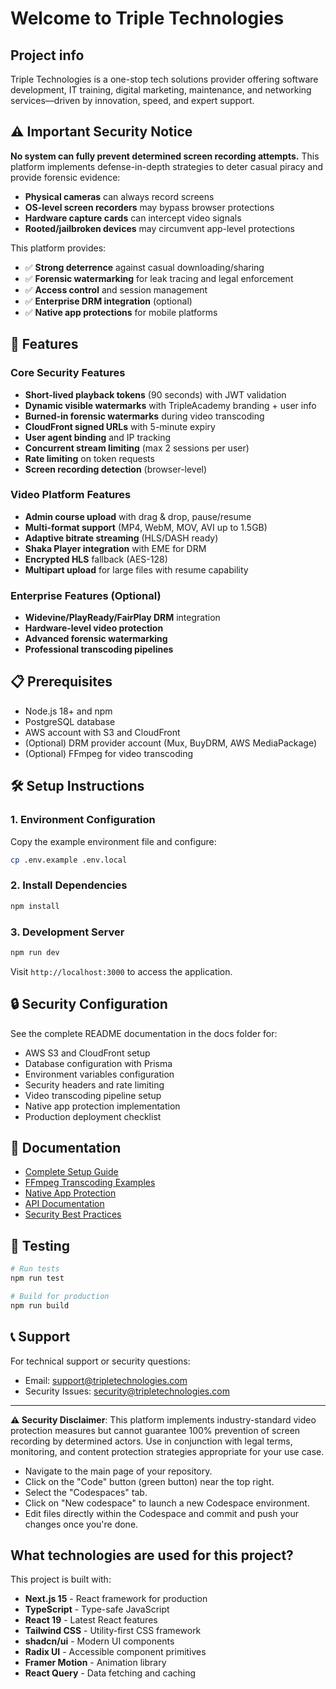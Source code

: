 # Welcome to Triple Technologies
## Project info

Triple Technologies is a one-stop tech solutions provider offering software development, IT training, digital marketing, maintenance, and networking services—driven by innovation, speed, and expert support.

## ⚠️ Important Security Notice

**No system can fully prevent determined screen recording attempts.** This platform implements defense-in-depth strategies to deter casual piracy and provide forensic evidence:

- **Physical cameras** can always record screens
- **OS-level screen recorders** may bypass browser protections  
- **Hardware capture cards** can intercept video signals
- **Rooted/jailbroken devices** may circumvent app-level protections

This platform provides:
- ✅ **Strong deterrence** against casual downloading/sharing
- ✅ **Forensic watermarking** for leak tracing and legal enforcement
- ✅ **Access control** and session management
- ✅ **Enterprise DRM integration** (optional)
- ✅ **Native app protections** for mobile platforms

## 🚀 Features

### Core Security Features
- **Short-lived playback tokens** (90 seconds) with JWT validation
- **Dynamic visible watermarks** with TripleAcademy branding + user info
- **Burned-in forensic watermarks** during video transcoding
- **CloudFront signed URLs** with 5-minute expiry
- **User agent binding** and IP tracking
- **Concurrent stream limiting** (max 2 sessions per user)
- **Rate limiting** on token requests
- **Screen recording detection** (browser-level)

### Video Platform Features
- **Admin course upload** with drag & drop, pause/resume
- **Multi-format support** (MP4, WebM, MOV, AVI up to 1.5GB)
- **Adaptive bitrate streaming** (HLS/DASH ready)
- **Shaka Player integration** with EME for DRM
- **Encrypted HLS** fallback (AES-128)
- **Multipart upload** for large files with resume capability

### Enterprise Features (Optional)
- **Widevine/PlayReady/FairPlay DRM** integration
- **Hardware-level video protection** 
- **Advanced forensic watermarking**
- **Professional transcoding pipelines**

## 📋 Prerequisites

- Node.js 18+ and npm
- PostgreSQL database
- AWS account with S3 and CloudFront
- (Optional) DRM provider account (Mux, BuyDRM, AWS MediaPackage)
- (Optional) FFmpeg for video transcoding

## 🛠️ Setup Instructions

### 1. Environment Configuration

Copy the example environment file and configure:

```bash
cp .env.example .env.local
```

### 2. Install Dependencies

```bash
npm install
```

### 3. Development Server

```bash
npm run dev
```

Visit `http://localhost:3000` to access the application.


## 🔒 Security Configuration

See the complete README documentation in the docs folder for:
- AWS S3 and CloudFront setup
- Database configuration with Prisma
- Environment variables configuration
- Security headers and rate limiting
- Video transcoding pipeline setup
- Native app protection implementation
- Production deployment checklist

## 📄 Documentation

- [Complete Setup Guide](./docs/setup.md)
- [FFmpeg Transcoding Examples](./docs/ffmpeg-transcoding.md)
- [Native App Protection](./docs/native-app-protection.md)
- [API Documentation](./docs/api.md)
- [Security Best Practices](./docs/security.md)

## 🧪 Testing

```bash
# Run tests
npm run test

# Build for production
npm run build
```

## 📞 Support

For technical support or security questions:
- Email: support@tripletechnologies.com
- Security Issues: security@tripletechnologies.com

---

**⚠️ Security Disclaimer**: This platform implements industry-standard video protection measures but cannot guarantee 100% prevention of screen recording by determined actors. Use in conjunction with legal terms, monitoring, and content protection strategies appropriate for your use case.

- Navigate to the main page of your repository.
- Click on the "Code" button (green button) near the top right.
- Select the "Codespaces" tab.
- Click on "New codespace" to launch a new Codespace environment.
- Edit files directly within the Codespace and commit and push your changes once you're done.

## What technologies are used for this project?

This project is built with:

- **Next.js 15** - React framework for production
- **TypeScript** - Type-safe JavaScript
- **React 19** - Latest React features
- **Tailwind CSS** - Utility-first CSS framework
- **shadcn/ui** - Modern UI components
- **Radix UI** - Accessible component primitives
- **Framer Motion** - Animation library
- **React Query** - Data fetching and caching


